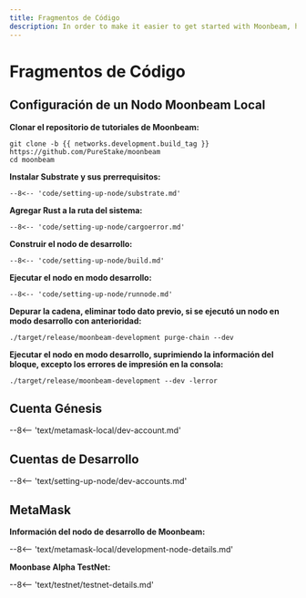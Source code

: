 ```yaml
---
title: Fragmentos de Código
description: In order to make it easier to get started with Moonbeam, here are code snippets for each of the tutorials we’ve created.
---
```


# Fragmentos de Código

## Configuración de un Nodo Moonbeam Local

**Clonar el repositorio de tutoriales de Moonbeam:**

```
git clone -b {{ networks.development.build_tag }} https://github.com/PureStake/moonbeam
cd moonbeam
```

**Instalar Substrate y sus prerrequisitos:**

```
--8<-- 'code/setting-up-node/substrate.md'
```

**Agregar Rust a la ruta del sistema:**

```
--8<-- 'code/setting-up-node/cargoerror.md'
```

**Construir el nodo de desarrollo:**

```
--8<-- 'code/setting-up-node/build.md'
```

**Ejecutar el nodo en modo desarrollo:**

```
--8<-- 'code/setting-up-node/runnode.md'
```

**Depurar la cadena, eliminar todo dato previo, si se ejecutó un nodo en modo desarrollo con anterioridad:**

```
./target/release/moonbeam-development purge-chain --dev
```

**Ejecutar el nodo en modo desarrollo, suprimiendo la información del bloque, excepto los errores de impresión en la consola:**

```
./target/release/moonbeam-development --dev -lerror
```

## Cuenta Génesis

--8<-- 'text/metamask-local/dev-account.md'

## Cuentas de Desarrollo

--8<-- 'text/setting-up-node/dev-accounts.md'

## MetaMask

**Información del nodo de desarrollo de Moonbeam:**

--8<-- 'text/metamask-local/development-node-details.md'

**Moonbase Alpha TestNet:**

--8<-- 'text/testnet/testnet-details.md'
